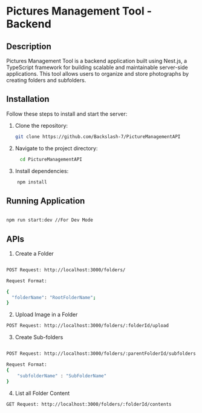 # Pictures Management Tool - Backend

## Description

Pictures Management Tool is a backend application built using Nest.js, a TypeScript framework for building scalable and maintainable server-side applications. This tool allows users to organize and store photographs by creating folders and subfolders.


## Installation

Follow these steps to install and start the server:

1. Clone the repository:

   
   ```bash
   git clone https://github.com/Backslash-7/PictureManagementAPI

   ```
2. Navigate to the project directory:

```bash
     cd PictureManagementAPI
```
  
3. Install dependencies:
```bash
    npm install
```



## Running Application 

```bash

npm run start:dev //For Dev Mode

```


## APIs

1. Create a Folder


```bash

POST Request: http://localhost:3000/folders/

Request Format:

{
  "folderName": "RootFolderName";
}
```

2. Upload Image in a Folder

```bash
POST Request: http://localhost:3000/folders/:folderId/upload
```


3. Create Sub-folders

```bash

POST Request: http://localhost:3000/folders/:parentFolderId/subfolders

Request Format:
{
    "subfolderName" : "SubFolderName"
}
```

4. List all Folder Content

```bash
GET Request: http://localhost:3000/folders/:folderId/contents
```

